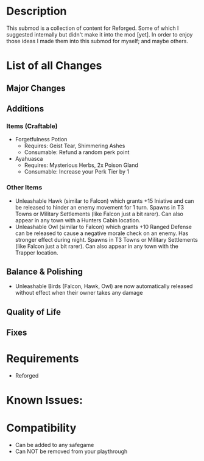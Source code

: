 # Description

This submod is a collection of content for Reforged. Some of which I suggested internally but didn't make it into the mod [yet].
In order to enjoy those ideas I made them into this submod for myself; and maybe others.

# List of all Changes

## Major Changes

## Additions

### Items (Craftable)

- Forgetfulness Potion
  - Requires: Geist Tear, Shimmering Ashes
  - Consumable: Refund a random perk point
- Ayahuasca
  - Requires: Mysterious Herbs, 2x Poison Gland
  - Consumable: Increase your Perk Tier by 1

### Other Items

- Unleashable Hawk (similar to Falcon) which grants +15 Iniative and can be released to hinder an enemy movement for 1 turn. Spawns in T3 Towns or Military Settlements (like Falcon just a bit rarer). Can also appear in any town with a Hunters Cabin location.
- Unleashable Owl (similar to Falcon) which grants +10 Ranged Defense can be released to cause a negative morale check on an enemy. Has stronger effect during night. Spawns in T3 Towns or Military Settlements (like Falcon just a bit rarer). Can also appear in any town with the Trapper location.

## Balance & Polishing

- Unleashable Birds (Falcon, Hawk, Owl) are now automatically released without effect when their owner takes any damage

## Quality of Life

## Fixes

# Requirements

- Reforged

# Known Issues:

# Compatibility

- Can be added to any safegame
- Can NOT be removed from your playthrough
